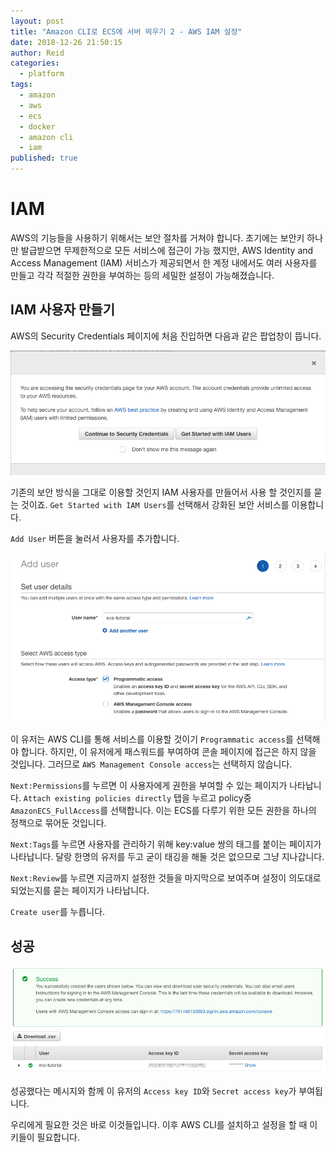 ```yaml
---
layout: post
title: "Amazon CLI로 ECS에 서버 띄우기 2 - AWS IAM 설정"
date: 2018-12-26 21:50:15
author: Reid
categories:
  - platform
tags:
  - amazon
  - aws
  - ecs
  - docker
  - amazon cli
  - iam
published: true
---
```

# IAM
AWS의 기능들을 사용하기 위해서는 보안 절차를 거쳐야 합니다. 초기에는 보안키 하나만 발급받으면 무제한적으로 모든 서비스에 접근이 가능 했지만, AWS Identity and Access Management (IAM) 서비스가 제공되면서 한 계정 내에서도 여러 사용자를 만들고 각각 적절한 권한을 부여하는 등의 세밀한 설정이 가능해졌습니다.
## IAM 사용자 만들기
AWS의 Security Credentials 페이지에 처음 진입하면 다음과 같은 팝업창이 뜹니다.

![](/assets/iam-popup.png)

기존의 보안 방식을 그대로 이용할 것인지 IAM 사용자를 만들어서 사용 할 것인지를 묻는 것이죠. `Get Started with IAM Users`를 선택해서 강화된 보안 서비스를 이용합니다.

`Add User` 버튼을 눌러서 사용자를 추가합니다.

![](/assets/iam-add-user.png)

이 유저는 AWS CLI를 통해 서비스를 이용할 것이기 `Programmatic access`를 선택해야 합니다. 하지만, 이 유저에게 패스워드를 부여하여 콘솔 페이지에 접근은 하지 않을 것입니다. 그러므로 `AWS Management Console access`는 선택하지 않습니다.

`Next:Permissions`를 누르면 이 사용자에게 권한을 부여할 수 있는 페이지가 나타납니다. `Attach existing policies directly` 탭을 누르고 policy중 `AmazonECS_FullAccess`를 선택합니다. 이는 ECS를 다루기 위한 모든 권한을 하나의 정책으로 묶어둔 것입니다.

`Next:Tags`를 누르면 사용자를 관리하기 위해 key:value 쌍의 태그를 붙이는 페이지가 나타납니다. 달랑 한명의 유저를 두고 굳이 태깅을 해둘 것은 없으므로 그냥 지나갑니다.

`Next:Review`를 누르면 지금까지 설정한 것들을 마지막으로 보여주며 설정이 의도대로 되었는지를 묻는 페이지가 나타납니다.

`Create user`를 누릅니다.

## 성공

![](/assets/iam-success.png)

성공했다는 메시지와 함께 이 유저의 `Access key ID`와 `Secret access key`가 부여됩니다.

우리에게 필요한 것은 바로 이것들입니다. 이후 AWS CLI를 설치하고 설정을 할 때 이 키들이 필요합니다.